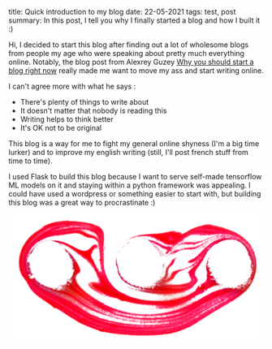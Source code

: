 title: Quick introduction to my blog date: 22-05-2021 tags: test, post summary: In this post, I tell you why I finally started a blog and how I built it :)

Hi, I decided to start this blog after finding out a lot of wholesome blogs from people my age who were speaking about pretty much everything online. Notably, the blog post from Alexrey Guzey [Why you should start a blog right now](https://guzey.com/personal/why-have-a-blog/) really made me want to move my ass and start writing online. 

I can't agree more with what he says :

- There's plenty of things to write about
- It doesn't matter that nobody is reading this
- Writing helps to think better
- It's OK not to be original

This blog is a way for me to fight my general online shyness (I'm a big time lurker) and to improve my english writing (still, I'll post french stuff from time to time).

I used Flask to build this blog because I want to serve self-made tensorflow ML models on it and staying within a python framework was appealing. I could have used a wordpress or something easier to start with, but building this blog was a great way to procrastinate :)

![img](../static/img/posts/mix.png)